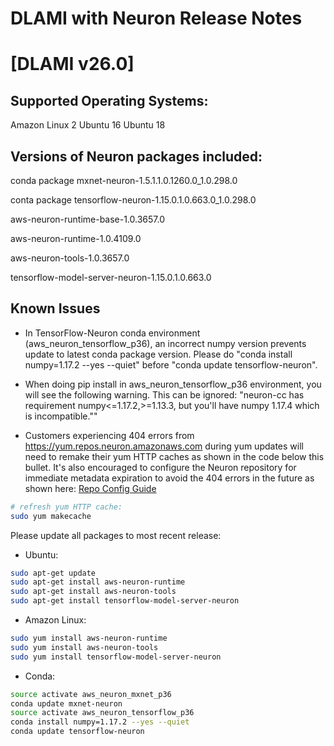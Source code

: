 # DLAMI with Neuron Release Notes

# [DLAMI v26.0]

## Supported Operating Systems:

Amazon Linux 2
Ubuntu 16
Ubuntu 18

## Versions of Neuron packages included:

conda package mxnet-neuron-1.5.1.1.0.1260.0_1.0.298.0

conta package tensorflow-neuron-1.15.0.1.0.663.0_1.0.298.0

aws-neuron-runtime-base-1.0.3657.0

aws-neuron-runtime-1.0.4109.0

aws-neuron-tools-1.0.3657.0

tensorflow-model-server-neuron-1.15.0.1.0.663.0



## Known Issues

* In TensorFlow-Neuron conda environment (aws_neuron_tensorflow_p36), an incorrect numpy version prevents update to latest conda package version. Please do "conda install numpy=1.17.2 --yes --quiet" before "conda update tensorflow-neuron".

* When doing pip install in aws_neuron_tensorflow_p36 environment, you will see the following warning. This can be ignored: "neuron-cc <version> has requirement numpy<=1.17.2,>=1.13.3, but you'll have numpy 1.17.4 which is incompatible.""
  
* Customers experiencing 404 errors from https://yum.repos.neuron.amazonaws.com during yum updates will need to remake their yum HTTP caches as shown in the code below this bullet.  It's also encouraged to configure the Neuron repository for immediate metadata expiration to avoid the 404 errors in the future as shown here: [Repo Config Guide](../docs/guide-repo-config.md)

```bash
# refresh yum HTTP cache:
sudo yum makecache
```

Please update all packages to most recent release:

*  Ubuntu:

```bash
sudo apt-get update
sudo apt-get install aws-neuron-runtime
sudo apt-get install aws-neuron-tools
sudo apt-get install tensorflow-model-server-neuron
```

*  Amazon Linux:
```bash
sudo yum install aws-neuron-runtime
sudo yum install aws-neuron-tools
sudo yum install tensorflow-model-server-neuron
```

*  Conda:
```bash
source activate aws_neuron_mxnet_p36
conda update mxnet-neuron
source activate aws_neuron_tensorflow_p36
conda install numpy=1.17.2 --yes --quiet
conda update tensorflow-neuron
```
